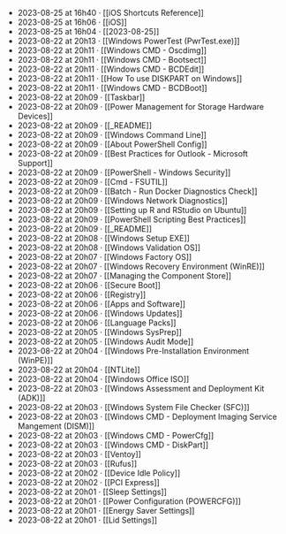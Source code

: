 - 2023-08-25 at 16h40 · [[iOS Shortcuts Reference]]
- 2023-08-25 at 16h06 · [[iOS]]
- 2023-08-25 at 16h04 · [[2023-08-25]]
- 2023-08-22 at 20h13 · [[Windows PowerTest (PwrTest.exe)]]
- 2023-08-22 at 20h11 · [[Windows CMD - Oscdimg]]
- 2023-08-22 at 20h11 · [[Windows CMD - Bootsect]]
- 2023-08-22 at 20h11 · [[Windows CMD - BCDEdit]]
- 2023-08-22 at 20h11 · [[How To use DISKPART on Windows]]
- 2023-08-22 at 20h11 · [[Windows CMD - BCDBoot]]
- 2023-08-22 at 20h09 · [[Taskbar]]
- 2023-08-22 at 20h09 · [[Power Management for Storage Hardware Devices]]
- 2023-08-22 at 20h09 · [[_README]]
- 2023-08-22 at 20h09 · [[Windows Command Line]]
- 2023-08-22 at 20h09 · [[About PowerShell Config]]
- 2023-08-22 at 20h09 · [[Best Practices for Outlook - Microsoft Support]]
- 2023-08-22 at 20h09 · [[PowerShell - Windows Security]]
- 2023-08-22 at 20h09 · [[Cmd - FSUTIL]]
- 2023-08-22 at 20h09 · [[Batch - Run Docker Diagnostics Check]]
- 2023-08-22 at 20h09 · [[Windows Network Diagnostics]]
- 2023-08-22 at 20h09 · [[Setting up R and RStudio on Ubuntu]]
- 2023-08-22 at 20h09 · [[PowerShell Scripting Best Practices]]
- 2023-08-22 at 20h09 · [[_README]]
- 2023-08-22 at 20h08 · [[Windows Setup EXE]]
- 2023-08-22 at 20h08 · [[Windows Validation OS]]
- 2023-08-22 at 20h07 · [[Windows Factory OS]]
- 2023-08-22 at 20h07 · [[Windows Recovery Environment (WinRE)]]
- 2023-08-22 at 20h07 · [[Managing the Component Store]]
- 2023-08-22 at 20h06 · [[Secure Boot]]
- 2023-08-22 at 20h06 · [[Registry]]
- 2023-08-22 at 20h06 · [[Apps and Software]]
- 2023-08-22 at 20h06 · [[Windows Updates]]
- 2023-08-22 at 20h06 · [[Language Packs]]
- 2023-08-22 at 20h05 · [[Windows SysPrep]]
- 2023-08-22 at 20h05 · [[Windows Audit Mode]]
- 2023-08-22 at 20h04 · [[Windows Pre-Installation Environment (WinPE)]]
- 2023-08-22 at 20h04 · [[NTLite]]
- 2023-08-22 at 20h04 · [[Windows Office ISO]]
- 2023-08-22 at 20h03 · [[Windows Assessment and Deployment Kit (ADK)]]
- 2023-08-22 at 20h03 · [[Windows System File Checker (SFC)]]
- 2023-08-22 at 20h03 · [[Windows CMD - Deployment Imaging Service Mangement (DISM)]]
- 2023-08-22 at 20h03 · [[Windows CMD - PowerCfg]]
- 2023-08-22 at 20h03 · [[Windows CMD - DiskPart]]
- 2023-08-22 at 20h03 · [[Ventoy]]
- 2023-08-22 at 20h03 · [[Rufus]]
- 2023-08-22 at 20h02 · [[Device Idle Policy]]
- 2023-08-22 at 20h02 · [[PCI Express]]
- 2023-08-22 at 20h01 · [[Sleep Settings]]
- 2023-08-22 at 20h01 · [[Power Configuration (POWERCFG)]]
- 2023-08-22 at 20h01 · [[Energy Saver Settings]]
- 2023-08-22 at 20h01 · [[Lid Settings]]
